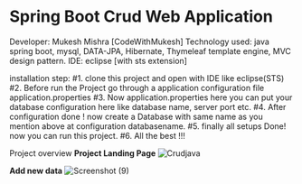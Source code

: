 # Spring Boot Crud Web Application
  Developer: Mukesh Mishra [CodeWithMukesh]
  Technology used: java spring boot, mysql, DATA-JPA, Hibernate, Thymeleaf template engine, MVC design pattern.
  IDE: eclipse [with sts extension]

installation step: 
   #1. clone this project and open with IDE like eclipse(STS)
   #2. Before run the Project go through a application configuration file application.properties
   #3. Now application.properties here you can put your database configuration here like database name, server port etc.
   #4. After configuration done ! now create a Database with same name as you mention above at configuration databasename.
   #5. finally all setups Done! now you can run this project. 
   #6. All the best !!!

Project overview
**Project Landing Page**
![Crudjava](https://user-images.githubusercontent.com/88608361/148184145-2c99a594-147c-4960-9656-b48ee0d6978e.jpg)

**Add new data**
![Screenshot (9)](https://user-images.githubusercontent.com/88608361/148184516-7e250833-3521-47a2-9b69-0a933a769000.png)

